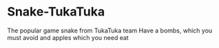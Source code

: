 # Snake-TukaTuka
The popular game snake from TukaTuka team
Have a bombs, which you must avoid and apples which you need eat
